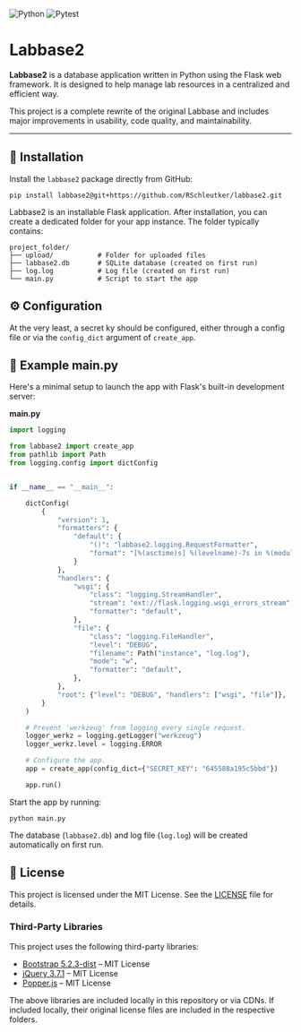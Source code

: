 ![Python](https://img.shields.io/badge/python-3.12-blue)
![Pytest](https://img.shields.io/badge/tests-pytest%20passed-brightgreen)

# Labbase2

**Labbase2** is a database application written in Python using the Flask web framework. It is designed to help manage lab resources in a centralized and efficient way.

This project is a complete rewrite of the original Labbase and includes major improvements in usability, code quality, and maintainability.

---

## 🚀 Installation

Install the `labbase2` package directly from GitHub:

````commandline
pip install labbase2@git+https://github.com/RSchleutker/labbase2.git
````

Labbase2 is an installable Flask application. After installation, you can create a dedicated folder for your app instance. The folder typically contains:

````commandline
project_folder/
├── upload/           # Folder for uploaded files
├── labbase2.db       # SQLite database (created on first run)
├── log.log           # Log file (created on first run)
└── main.py           # Script to start the app
````

## ⚙️ Configuration

At the very least, a secret ky should be configured, either through a config file or via the `config_dict` argument of `create_app`.

## 🧪 Example main.py
Here's a minimal setup to launch the app with Flask's built-in development server:

**main.py**
````python
import logging

from labbase2 import create_app
from pathlib import Path
from logging.config import dictConfig


if __name__ == "__main__":

    dictConfig(
        {
            "version": 1,
            "formatters": {
                "default": {
                    "()": "labbase2.logging.RequestFormatter",
                    "format": "[%(asctime)s] %(levelname)-7s in %(module)-10s: [%(user)s] %(message)s",
                }
            },
            "handlers": {
                "wsgi": {
                    "class": "logging.StreamHandler",
                    "stream": "ext://flask.logging.wsgi_errors_stream",
                    "formatter": "default",
                },
                "file": {
                    "class": "logging.FileHandler",
                    "level": "DEBUG",
                    "filename": Path("instance", "log.log"),
                    "mode": "w",
                    "formatter": "default",
                },
            },
            "root": {"level": "DEBUG", "handlers": ["wsgi", "file"]},
        }
    )

    # Prevent 'werkzeug' from logging every single request.
    logger_werkz = logging.getLogger("werkzeug")
    logger_werkz.level = logging.ERROR

    # Configure the app.
    app = create_app(config_dict={"SECRET_KEY": "645588a195c5bbd"})

    app.run()
````

Start the app by running:

````commandline
python main.py
````

The database (`labbase2.db`) and log file (`log.log`) will be created automatically on first run.


## 📄 License

This project is licensed under the MIT License. See the [LICENSE](./LICENSE) file for details.

### Third-Party Libraries

This project uses the following third-party libraries:

- [Bootstrap 5.2.3-dist](https://getbootstrap.com/) – MIT License
- [jQuery 3.7.1](https://jquery.com/) – MIT License
- [Popper.js](https://popper.js.org/) – MIT License

The above libraries are included locally in this repository or via CDNs. If included locally, their original license files are included in the respective folders.

